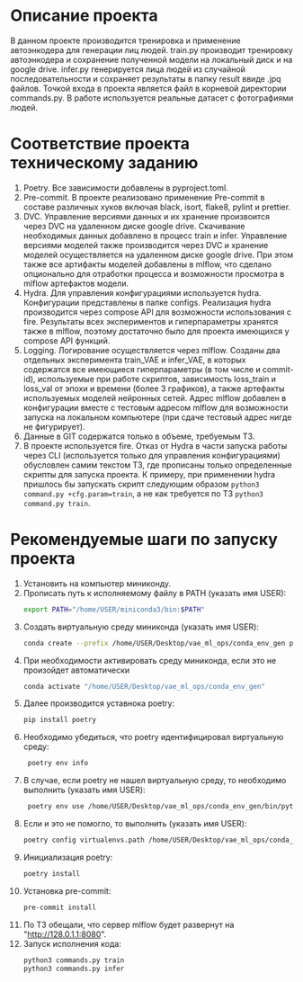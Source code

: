 # Описание проекта

В данном проекте производится тренировка и применение автоэнкодера для генерации лиц людей.
train.py производит тренировку автоэнкодера и сохранение полученной модели на локальный диск и на google drive.
infer.py генерируется лица людей из случайной последовательности и сохраняет результаты в папку result ввиде .jpq файлов.
Точкой входа в проекта является файл в корневой директории commands.py.
В работе используется реальные датасет с фотографиями людей.

# Соответствие проекта техническому заданию

1. Poetry. Все зависимости добавлены в pyproject.toml.
2. Pre-commit. В проекте реализовано применение Pre-commit в составе различных хуков включая black, isort, flake8, pylint и prettier.
3. DVC. Управление версиями данных и их хранение произвоится через DVC на удаленном диске google drive. Скачивание необходимых данных добавлено в процесс train и infer. Управление версиями моделей также производится через DVC и хранение моделей осуществляется на удаленном диске google drive. При этом также все артифакты моделей добавлены в mlflow, что сделано опционально для отработки процесса и возможности просмотра в mlflow артефактов модели.
4. Hydra. Для управления конфигурациями используется hydra. Конфигурации представлены в папке сonfigs. Реализация hydra производится через compose API для возможности использования с fire. Результаты всех экспериментов и гиперпараметры хранятся также в mlflow, поэтому достаточно было для проекта имеющихся у compose API функций.
5. Logging. Логирование осуществляется через mlflow. Созданы два отдельных эксперимента train_VAE и infer_VAE, в которых содержатся все имеющиеся гиперпараметры (в том числе и commit-id), используемые при работе скриптов, зависимость loss_train и loss_val от эпохи и времени (более 3 графиков), а также артефакты используемых моделей нейронных сетей. Адрес mlflow добавлен в конфигурации вместе с тестовым адресом mlflow для возможности запуска на локальном компьютере (при сдаче тестовый адрес нигде не фигурирует).
6. Данные в GIT содержатся только в объеме, требуемым ТЗ.
7. В проекте используется fire. Отказ от Hydra в части запуска работы через CLI (используется только для управления конфигурациями) обусловлен самим текстом ТЗ, где прописаны только определенные скрипты для запуска проекта. К примеру, при применении hydra пришлось бы запускать скрипт следующим образом `python3 command.py +cfg.param=train`, а не как требуется по ТЗ `python3 command.py train`.

# Рекомендуемые шаги по запуску проекта

1. Установить на компьютер миниконду.
2. Прописать путь к исполняемому файлу в PATH (указать имя USER):
    ```bash
    export PATH="/home/USER/miniconda3/bin:$PATH"
    ```
3. Создать виртуальную среду миниконда (указать имя USER):
    ```bash
    conda create --prefix /home/USER/Desktop/vae_ml_ops/conda_env_gen python=3.9 --no-default-packages
    ```
4. При необходимости активировать среду миниконда, если это не произойдет автоматически 
    ```bash
    conda activate "/home/USER/Desktop/vae_ml_ops/conda_env_gen"
    ```
5. Далее производится уставнока poetry:
    ```bash
    pip install poetry
    ```
6. Необходимо убедиться, что poetry идентифицировал виртуальную среду:
   ```bash
    poetry env info
    ```
7. В случае, если poetry не нашел виртуальную среду, то необходимо выполнить (указать имя USER):
   ```bash
    poetry env use /home/USER/Desktop/vae_ml_ops/conda_env_gen/bin/python3
    ```
8. Если и это не помогло, то выполнить (указать имя USER):
    ```bash   
    poetry config virtualenvs.path /home/USER/Desktop/vae_ml_ops/conda_env_gen
    ```
9. Инициализация poetry:
    ```bash
    poetry install
    ```
10. Установка pre-commit:
    ```bash   
    pre-commit install
    ```
11. По ТЗ обещали, что сервер mlflow будет развернут на "http://128.0.1.1:8080".
12. Запуск исполнения кода:
    ```bash     
    python3 commands.py train
    python3 commands.py infer
    ```

